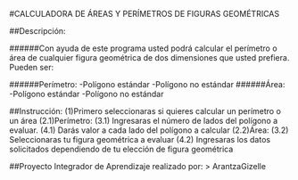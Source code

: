 #CALCULADORA DE ÁREAS Y PERÍMETROS DE FIGURAS GEOMÉTRICAS 

##Descripción: 

######Con ayuda de este programa usted podrá calcular el perímetro o área de cualquier figura geométrica de dos dimensiones que usted prefiera.
Pueden ser:

######Perímetro:
   -Polígono estándar
   -Polígono no estándar 
######Área:
   -Polígono estándar
   -Polígono no estándar

##Instrucción:
   (1)Primero seleccionaras si quieres calcular un perímetro o un área 
   (2.1)Perímetro:
       (3.1) Ingresaras el número de lados del polígono a evaluar. 
       (4.1) Darás valor a cada lado del polígono a calcular
   (2.2)Área:
       (3.2) Seleccionaras tu figura geométrica a evaluar 
       (4.2) Ingresaras los datos solicitados dependiendo de tu elección de figura geométrica

##Proyecto Integrador de Aprendizaje   realizado por:  > ArantzaGizelle
